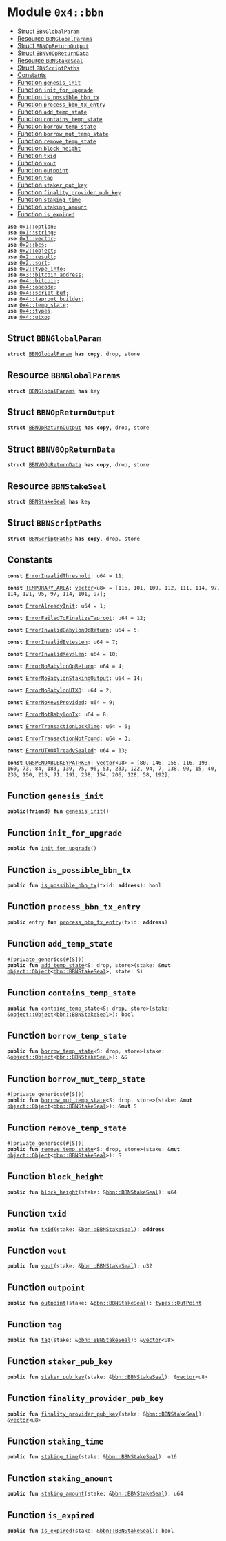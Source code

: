
<a name="0x4_bbn"></a>

# Module `0x4::bbn`



-  [Struct `BBNGlobalParam`](#0x4_bbn_BBNGlobalParam)
-  [Resource `BBNGlobalParams`](#0x4_bbn_BBNGlobalParams)
-  [Struct `BBNOpReturnOutput`](#0x4_bbn_BBNOpReturnOutput)
-  [Struct `BBNV0OpReturnData`](#0x4_bbn_BBNV0OpReturnData)
-  [Resource `BBNStakeSeal`](#0x4_bbn_BBNStakeSeal)
-  [Struct `BBNScriptPaths`](#0x4_bbn_BBNScriptPaths)
-  [Constants](#@Constants_0)
-  [Function `genesis_init`](#0x4_bbn_genesis_init)
-  [Function `init_for_upgrade`](#0x4_bbn_init_for_upgrade)
-  [Function `is_possible_bbn_tx`](#0x4_bbn_is_possible_bbn_tx)
-  [Function `process_bbn_tx_entry`](#0x4_bbn_process_bbn_tx_entry)
-  [Function `add_temp_state`](#0x4_bbn_add_temp_state)
-  [Function `contains_temp_state`](#0x4_bbn_contains_temp_state)
-  [Function `borrow_temp_state`](#0x4_bbn_borrow_temp_state)
-  [Function `borrow_mut_temp_state`](#0x4_bbn_borrow_mut_temp_state)
-  [Function `remove_temp_state`](#0x4_bbn_remove_temp_state)
-  [Function `block_height`](#0x4_bbn_block_height)
-  [Function `txid`](#0x4_bbn_txid)
-  [Function `vout`](#0x4_bbn_vout)
-  [Function `outpoint`](#0x4_bbn_outpoint)
-  [Function `tag`](#0x4_bbn_tag)
-  [Function `staker_pub_key`](#0x4_bbn_staker_pub_key)
-  [Function `finality_provider_pub_key`](#0x4_bbn_finality_provider_pub_key)
-  [Function `staking_time`](#0x4_bbn_staking_time)
-  [Function `staking_amount`](#0x4_bbn_staking_amount)
-  [Function `is_expired`](#0x4_bbn_is_expired)


<pre><code><b>use</b> <a href="">0x1::option</a>;
<b>use</b> <a href="">0x1::string</a>;
<b>use</b> <a href="">0x1::vector</a>;
<b>use</b> <a href="">0x2::bcs</a>;
<b>use</b> <a href="">0x2::object</a>;
<b>use</b> <a href="">0x2::result</a>;
<b>use</b> <a href="">0x2::sort</a>;
<b>use</b> <a href="">0x2::type_info</a>;
<b>use</b> <a href="">0x3::bitcoin_address</a>;
<b>use</b> <a href="bitcoin.md#0x4_bitcoin">0x4::bitcoin</a>;
<b>use</b> <a href="opcode.md#0x4_opcode">0x4::opcode</a>;
<b>use</b> <a href="script_buf.md#0x4_script_buf">0x4::script_buf</a>;
<b>use</b> <a href="taproot_builder.md#0x4_taproot_builder">0x4::taproot_builder</a>;
<b>use</b> <a href="temp_state.md#0x4_temp_state">0x4::temp_state</a>;
<b>use</b> <a href="types.md#0x4_types">0x4::types</a>;
<b>use</b> <a href="utxo.md#0x4_utxo">0x4::utxo</a>;
</code></pre>



<a name="0x4_bbn_BBNGlobalParam"></a>

## Struct `BBNGlobalParam`



<pre><code><b>struct</b> <a href="bbn.md#0x4_bbn_BBNGlobalParam">BBNGlobalParam</a> <b>has</b> <b>copy</b>, drop, store
</code></pre>



<a name="0x4_bbn_BBNGlobalParams"></a>

## Resource `BBNGlobalParams`



<pre><code><b>struct</b> <a href="bbn.md#0x4_bbn_BBNGlobalParams">BBNGlobalParams</a> <b>has</b> key
</code></pre>



<a name="0x4_bbn_BBNOpReturnOutput"></a>

## Struct `BBNOpReturnOutput`



<pre><code><b>struct</b> <a href="bbn.md#0x4_bbn_BBNOpReturnOutput">BBNOpReturnOutput</a> <b>has</b> <b>copy</b>, drop, store
</code></pre>



<a name="0x4_bbn_BBNV0OpReturnData"></a>

## Struct `BBNV0OpReturnData`



<pre><code><b>struct</b> <a href="bbn.md#0x4_bbn_BBNV0OpReturnData">BBNV0OpReturnData</a> <b>has</b> <b>copy</b>, drop, store
</code></pre>



<a name="0x4_bbn_BBNStakeSeal"></a>

## Resource `BBNStakeSeal`



<pre><code><b>struct</b> <a href="bbn.md#0x4_bbn_BBNStakeSeal">BBNStakeSeal</a> <b>has</b> key
</code></pre>



<a name="0x4_bbn_BBNScriptPaths"></a>

## Struct `BBNScriptPaths`



<pre><code><b>struct</b> <a href="bbn.md#0x4_bbn_BBNScriptPaths">BBNScriptPaths</a> <b>has</b> <b>copy</b>, drop, store
</code></pre>



<a name="@Constants_0"></a>

## Constants


<a name="0x4_bbn_ErrorInvalidThreshold"></a>



<pre><code><b>const</b> <a href="bbn.md#0x4_bbn_ErrorInvalidThreshold">ErrorInvalidThreshold</a>: u64 = 11;
</code></pre>



<a name="0x4_bbn_TEMPORARY_AREA"></a>



<pre><code><b>const</b> <a href="bbn.md#0x4_bbn_TEMPORARY_AREA">TEMPORARY_AREA</a>: <a href="">vector</a>&lt;u8&gt; = [116, 101, 109, 112, 111, 114, 97, 114, 121, 95, 97, 114, 101, 97];
</code></pre>



<a name="0x4_bbn_ErrorAlreadyInit"></a>



<pre><code><b>const</b> <a href="bbn.md#0x4_bbn_ErrorAlreadyInit">ErrorAlreadyInit</a>: u64 = 1;
</code></pre>



<a name="0x4_bbn_ErrorFailedToFinalizeTaproot"></a>



<pre><code><b>const</b> <a href="bbn.md#0x4_bbn_ErrorFailedToFinalizeTaproot">ErrorFailedToFinalizeTaproot</a>: u64 = 12;
</code></pre>



<a name="0x4_bbn_ErrorInvalidBabylonOpReturn"></a>



<pre><code><b>const</b> <a href="bbn.md#0x4_bbn_ErrorInvalidBabylonOpReturn">ErrorInvalidBabylonOpReturn</a>: u64 = 5;
</code></pre>



<a name="0x4_bbn_ErrorInvalidBytesLen"></a>



<pre><code><b>const</b> <a href="bbn.md#0x4_bbn_ErrorInvalidBytesLen">ErrorInvalidBytesLen</a>: u64 = 7;
</code></pre>



<a name="0x4_bbn_ErrorInvalidKeysLen"></a>



<pre><code><b>const</b> <a href="bbn.md#0x4_bbn_ErrorInvalidKeysLen">ErrorInvalidKeysLen</a>: u64 = 10;
</code></pre>



<a name="0x4_bbn_ErrorNoBabylonOpReturn"></a>



<pre><code><b>const</b> <a href="bbn.md#0x4_bbn_ErrorNoBabylonOpReturn">ErrorNoBabylonOpReturn</a>: u64 = 4;
</code></pre>



<a name="0x4_bbn_ErrorNoBabylonStakingOutput"></a>



<pre><code><b>const</b> <a href="bbn.md#0x4_bbn_ErrorNoBabylonStakingOutput">ErrorNoBabylonStakingOutput</a>: u64 = 14;
</code></pre>



<a name="0x4_bbn_ErrorNoBabylonUTXO"></a>



<pre><code><b>const</b> <a href="bbn.md#0x4_bbn_ErrorNoBabylonUTXO">ErrorNoBabylonUTXO</a>: u64 = 2;
</code></pre>



<a name="0x4_bbn_ErrorNoKeysProvided"></a>



<pre><code><b>const</b> <a href="bbn.md#0x4_bbn_ErrorNoKeysProvided">ErrorNoKeysProvided</a>: u64 = 9;
</code></pre>



<a name="0x4_bbn_ErrorNotBabylonTx"></a>



<pre><code><b>const</b> <a href="bbn.md#0x4_bbn_ErrorNotBabylonTx">ErrorNotBabylonTx</a>: u64 = 8;
</code></pre>



<a name="0x4_bbn_ErrorTransactionLockTime"></a>



<pre><code><b>const</b> <a href="bbn.md#0x4_bbn_ErrorTransactionLockTime">ErrorTransactionLockTime</a>: u64 = 6;
</code></pre>



<a name="0x4_bbn_ErrorTransactionNotFound"></a>



<pre><code><b>const</b> <a href="bbn.md#0x4_bbn_ErrorTransactionNotFound">ErrorTransactionNotFound</a>: u64 = 3;
</code></pre>



<a name="0x4_bbn_ErrorUTXOAlreadySealed"></a>



<pre><code><b>const</b> <a href="bbn.md#0x4_bbn_ErrorUTXOAlreadySealed">ErrorUTXOAlreadySealed</a>: u64 = 13;
</code></pre>



<a name="0x4_bbn_UNSPENDABLEKEYPATHKEY"></a>



<pre><code><b>const</b> <a href="bbn.md#0x4_bbn_UNSPENDABLEKEYPATHKEY">UNSPENDABLEKEYPATHKEY</a>: <a href="">vector</a>&lt;u8&gt; = [80, 146, 155, 116, 193, 160, 73, 84, 183, 139, 75, 96, 53, 233, 122, 94, 7, 138, 90, 15, 40, 236, 150, 213, 71, 191, 238, 154, 206, 128, 58, 192];
</code></pre>



<a name="0x4_bbn_genesis_init"></a>

## Function `genesis_init`



<pre><code><b>public</b>(<b>friend</b>) <b>fun</b> <a href="bbn.md#0x4_bbn_genesis_init">genesis_init</a>()
</code></pre>



<a name="0x4_bbn_init_for_upgrade"></a>

## Function `init_for_upgrade`



<pre><code><b>public</b> <b>fun</b> <a href="bbn.md#0x4_bbn_init_for_upgrade">init_for_upgrade</a>()
</code></pre>



<a name="0x4_bbn_is_possible_bbn_tx"></a>

## Function `is_possible_bbn_tx`



<pre><code><b>public</b> <b>fun</b> <a href="bbn.md#0x4_bbn_is_possible_bbn_tx">is_possible_bbn_tx</a>(txid: <b>address</b>): bool
</code></pre>



<a name="0x4_bbn_process_bbn_tx_entry"></a>

## Function `process_bbn_tx_entry`



<pre><code><b>public</b> entry <b>fun</b> <a href="bbn.md#0x4_bbn_process_bbn_tx_entry">process_bbn_tx_entry</a>(txid: <b>address</b>)
</code></pre>



<a name="0x4_bbn_add_temp_state"></a>

## Function `add_temp_state`



<pre><code>#[private_generics(#[S])]
<b>public</b> <b>fun</b> <a href="bbn.md#0x4_bbn_add_temp_state">add_temp_state</a>&lt;S: drop, store&gt;(stake: &<b>mut</b> <a href="_Object">object::Object</a>&lt;<a href="bbn.md#0x4_bbn_BBNStakeSeal">bbn::BBNStakeSeal</a>&gt;, state: S)
</code></pre>



<a name="0x4_bbn_contains_temp_state"></a>

## Function `contains_temp_state`



<pre><code><b>public</b> <b>fun</b> <a href="bbn.md#0x4_bbn_contains_temp_state">contains_temp_state</a>&lt;S: drop, store&gt;(stake: &<a href="_Object">object::Object</a>&lt;<a href="bbn.md#0x4_bbn_BBNStakeSeal">bbn::BBNStakeSeal</a>&gt;): bool
</code></pre>



<a name="0x4_bbn_borrow_temp_state"></a>

## Function `borrow_temp_state`



<pre><code><b>public</b> <b>fun</b> <a href="bbn.md#0x4_bbn_borrow_temp_state">borrow_temp_state</a>&lt;S: drop, store&gt;(stake: &<a href="_Object">object::Object</a>&lt;<a href="bbn.md#0x4_bbn_BBNStakeSeal">bbn::BBNStakeSeal</a>&gt;): &S
</code></pre>



<a name="0x4_bbn_borrow_mut_temp_state"></a>

## Function `borrow_mut_temp_state`



<pre><code>#[private_generics(#[S])]
<b>public</b> <b>fun</b> <a href="bbn.md#0x4_bbn_borrow_mut_temp_state">borrow_mut_temp_state</a>&lt;S: drop, store&gt;(stake: &<b>mut</b> <a href="_Object">object::Object</a>&lt;<a href="bbn.md#0x4_bbn_BBNStakeSeal">bbn::BBNStakeSeal</a>&gt;): &<b>mut</b> S
</code></pre>



<a name="0x4_bbn_remove_temp_state"></a>

## Function `remove_temp_state`



<pre><code>#[private_generics(#[S])]
<b>public</b> <b>fun</b> <a href="bbn.md#0x4_bbn_remove_temp_state">remove_temp_state</a>&lt;S: drop, store&gt;(stake: &<b>mut</b> <a href="_Object">object::Object</a>&lt;<a href="bbn.md#0x4_bbn_BBNStakeSeal">bbn::BBNStakeSeal</a>&gt;): S
</code></pre>



<a name="0x4_bbn_block_height"></a>

## Function `block_height`



<pre><code><b>public</b> <b>fun</b> <a href="bbn.md#0x4_bbn_block_height">block_height</a>(stake: &<a href="bbn.md#0x4_bbn_BBNStakeSeal">bbn::BBNStakeSeal</a>): u64
</code></pre>



<a name="0x4_bbn_txid"></a>

## Function `txid`



<pre><code><b>public</b> <b>fun</b> <a href="bbn.md#0x4_bbn_txid">txid</a>(stake: &<a href="bbn.md#0x4_bbn_BBNStakeSeal">bbn::BBNStakeSeal</a>): <b>address</b>
</code></pre>



<a name="0x4_bbn_vout"></a>

## Function `vout`



<pre><code><b>public</b> <b>fun</b> <a href="bbn.md#0x4_bbn_vout">vout</a>(stake: &<a href="bbn.md#0x4_bbn_BBNStakeSeal">bbn::BBNStakeSeal</a>): u32
</code></pre>



<a name="0x4_bbn_outpoint"></a>

## Function `outpoint`



<pre><code><b>public</b> <b>fun</b> <a href="bbn.md#0x4_bbn_outpoint">outpoint</a>(stake: &<a href="bbn.md#0x4_bbn_BBNStakeSeal">bbn::BBNStakeSeal</a>): <a href="types.md#0x4_types_OutPoint">types::OutPoint</a>
</code></pre>



<a name="0x4_bbn_tag"></a>

## Function `tag`



<pre><code><b>public</b> <b>fun</b> <a href="bbn.md#0x4_bbn_tag">tag</a>(stake: &<a href="bbn.md#0x4_bbn_BBNStakeSeal">bbn::BBNStakeSeal</a>): &<a href="">vector</a>&lt;u8&gt;
</code></pre>



<a name="0x4_bbn_staker_pub_key"></a>

## Function `staker_pub_key`



<pre><code><b>public</b> <b>fun</b> <a href="bbn.md#0x4_bbn_staker_pub_key">staker_pub_key</a>(stake: &<a href="bbn.md#0x4_bbn_BBNStakeSeal">bbn::BBNStakeSeal</a>): &<a href="">vector</a>&lt;u8&gt;
</code></pre>



<a name="0x4_bbn_finality_provider_pub_key"></a>

## Function `finality_provider_pub_key`



<pre><code><b>public</b> <b>fun</b> <a href="bbn.md#0x4_bbn_finality_provider_pub_key">finality_provider_pub_key</a>(stake: &<a href="bbn.md#0x4_bbn_BBNStakeSeal">bbn::BBNStakeSeal</a>): &<a href="">vector</a>&lt;u8&gt;
</code></pre>



<a name="0x4_bbn_staking_time"></a>

## Function `staking_time`



<pre><code><b>public</b> <b>fun</b> <a href="bbn.md#0x4_bbn_staking_time">staking_time</a>(stake: &<a href="bbn.md#0x4_bbn_BBNStakeSeal">bbn::BBNStakeSeal</a>): u16
</code></pre>



<a name="0x4_bbn_staking_amount"></a>

## Function `staking_amount`



<pre><code><b>public</b> <b>fun</b> <a href="bbn.md#0x4_bbn_staking_amount">staking_amount</a>(stake: &<a href="bbn.md#0x4_bbn_BBNStakeSeal">bbn::BBNStakeSeal</a>): u64
</code></pre>



<a name="0x4_bbn_is_expired"></a>

## Function `is_expired`



<pre><code><b>public</b> <b>fun</b> <a href="bbn.md#0x4_bbn_is_expired">is_expired</a>(stake: &<a href="bbn.md#0x4_bbn_BBNStakeSeal">bbn::BBNStakeSeal</a>): bool
</code></pre>

